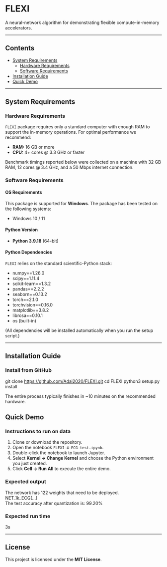 # FLEXI

A neural-network algorithm for demonstrating flexible compute-in-memory accelerators.

---

## Contents

- [System Requirements](#system-requirements)
  - [Hardware Requirements](#hardware-requirements)
  - [Software Requirements](#software-requirements)
- [Installation Guide](#installation-guide)
- [Quick Demo](#quick-demo)

---

## System Requirements

### Hardware Requirements

`FLEXI` package requires only a standard computer with enough RAM to support the in-memory operations.
For optimal performance we recommend:

- **RAM:** 16 GB or more  
- **CPU:** 4+ cores @ 3.3 GHz or faster

Benchmark timings reported below were collected on a machine with 32 GB RAM, 12 cores @ 3.4 GHz, and a 50 Mbps internet connection.

### Software Requirements

#### OS Requirements

This package is supported for **Windows**. The package has been tested on the following systems:

- Windows 10 / 11

#### Python Version

- **Python 3.9.18** (64-bit)

#### Python Dependencies

`FLEXI` relies on the standard scientific-Python stack:

- numpy==1.26.0  
- scipy==1.11.4  
- scikit-learn==1.3.2  
- pandas==2.2.2  
- seaborn==0.13.2  
- torch==2.1.0  
- torchvision==0.16.0  
- matplotlib==3.8.2  
- librosa==0.10.1  
- os (built-in)

(All dependencies will be installed automatically when you run the setup script.)

---

## Installation Guide

### Install from GitHub

git clone https://github.com/Adai2020/FLEXI.git
cd FLEXI
python3 setup.py install

The entire process typically finishes in ~10 minutes on the recommended hardware.

## Quick Demo

### Instructions to run on data

1. Clone or download the repository.  
2. Open the notebook `FLEXI-4-ECG-test.ipynb`.  
3. Double-click the notebook to launch Jupyter.  
4. Select **Kernel → Change Kernel** and choose the Python environment you just created.  
5. Click **Cell → Run All** to execute the entire demo.

### Expected output

The network has 122 weights that need to be deployed.  
NET_1k_ECG(...)  
The test accuracy after quantization is: 99.20%  

### Expected run time

3s

---

## License

This project is licensed under the **MIT License**.
